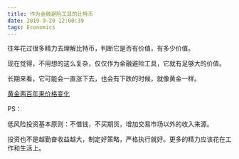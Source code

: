 ```yaml
---
title: 作为金融避险工具的比特币
date: 2019-9-20 12:00:39
tags: Economics
---
```

往年花过很多精力去理解比特币，判断它是否有价值，有多少价值。

现在觉得，不用想的这么复杂，仅仅作为金融避险工具，它就有足够大的价值。

长期来看，它可能会一直涨下去，也会有下跌的时候，就像黄金一样。



[黄金两百年来价格变化](https://onlygold.com/gold-prices/historical-gold-prices/)



PS：

低风险投资基本原则：不借钱，不买期货，增加交易市场以外的收入来源。



投资也不是越勤奋收益越大，制定好策略，严格执行就好。更多的精力应该花在工作和生活上。